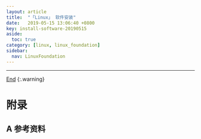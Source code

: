 ```yaml
---
layout: article
title:  "「Linux」 软件安装"
date:   2019-05-15 13:06:40 +0800
key: install-software-20190515
aside:
  toc: true
category: [linux, linux_foundation]
sidebar:
  nav: LinuxFoundation
---
```

<span id="head"></span>

<!--more-->




-------------------  
[End](#head)
{:.warning}  


# 附录
## A 参考资料
